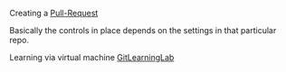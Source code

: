 Creating a [Pull-Request](https://youtu.be/fTzc8GFynqk?si=0ibFfNqoipacKAxS)

Basically the controls in place depends on the settings in that particular repo.

Learning via virtual machine [GitLearningLab](https://learngitbranching.js.org/)